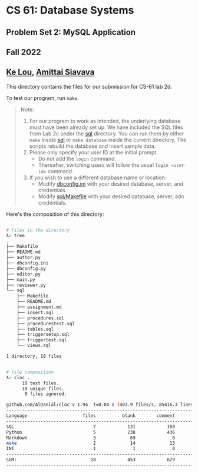 # CS 61: Database Systems
## Problem Set 2: MySQL Application
## Fall 2022
## [Ke Lou](https://github.com/fpoon777), [Amittai Siavava](https://github.com/siavava)

This directory contains the files for our submission
for CS-61 lab 2d.

To test our program, run `make`.

> Note:
> 1. For our program to work as intended, the underlying database must have been already set up.
>   We have included the SQL files from Lab 2c under the [sql][def2] directory.
>   You can run them by either `make` inside [sql][def2] or `make database` inside
>   the current directory.
>   The scripts rebuild the database and insert sample data.
> 2. Please only specify your user ID at the initial prompt.
>      - Do not add the `login` command.
>      - Thereafter, switching users will follow the usual `login <user-id>` command.
> 3. If you wish to use a different database name or location:
>      - Modify [dbconfig.ini][def] with your desired database, server, and credentials.
>      - Modify [sql/Makefile](./sql/Makefile) with your desired database, server, adn credentials.


Here's the composition of this directory:

```bash

# files in the directory
λ> tree                      
.
├── Makefile
├── README.md
├── author.py
├── dbconfig.ini
├── dbconfig.py
├── editor.py
├── main.py
├── reviewer.py
└── sql
    ├── Makefile
    ├── README.md
    ├── assignment.md
    ├── insert.sql
    ├── procedures.sql
    ├── procedurestest.sql
    ├── tables.sql
    ├── triggersetup.sql
    ├── triggertest.sql
    └── views.sql

1 directory, 18 files


# file composition
λ> cloc .
      18 text files.
      18 unique files.                              
       0 files ignored.

github.com/AlDanial/cloc v 1.94  T=0.04 s (403.9 files/s, 85416.3 lines/s)
-------------------------------------------------------------------------------
Language                     files          blank        comment           code
-------------------------------------------------------------------------------
SQL                              7            131            180           1612
Python                           5            238            436            894
Markdown                         3             69              0            186
make                             2             14             13             28
INI                              1              1              0              5
-------------------------------------------------------------------------------
SUM:                            18            453            629           2725
-------------------------------------------------------------------------------
```


[def]: dbconfig.ini
[def2]: sql

